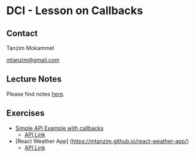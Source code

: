 # DCI - Lesson on Callbacks

## Contact 

Tanzim Mokammel

mtanzim@gmail.com

## Lecture Notes

Please find notes [here](https://drive.google.com/open?id=1QdgbWNE1Huwy-tj58ZUWNWO8s2Ro97e2).

## Exercises

- [Simple API Example with callbacks](https://mtanzim.github.io/dci-js-lesson-callbacks/)
  - [API Link](https://jsonplaceholder.typicode.com)
- [React Weather App] (https://mtanzim.github.io/react-weather-app/)
  - [API Link](https://openweathermap.org/)